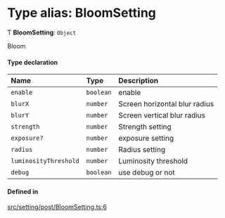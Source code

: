 # Type alias: BloomSetting

Ƭ **BloomSetting**: `Object`

Bloom

#### Type declaration

| Name | Type | Description |
| :------ | :------ | :------ |
| `enable` | `boolean` | enable |
| `blurX` | `number` | Screen horizontal blur radius |
| `blurY` | `number` | Screen vertical blur radius |
| `strength` | `number` | Strength setting |
| `exposure?` | `number` | exposure setting |
| `radius` | `number` | Radius setting |
| `luminosityThreshold` | `number` | Luminosity threshold |
| `debug` | `boolean` | use debug or not |

#### Defined in

[src/setting/post/BloomSetting.ts:6](https://github.com/Orillusion/orillusion/blob/main/src/setting/post/BloomSetting.ts#L6)
